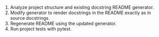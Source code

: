 1. Analyze project structure and existing docstring README generator.
2. Modify generator to render docstrings in the README exactly as in source docstrings.
3. Regenerate README using the updated generator.
4. Run project tests with pytest.
